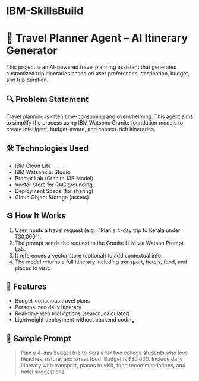 # IBM-SkillsBuild
# 🧳 Travel Planner Agent – AI Itinerary Generator

This project is an AI-powered travel planning assistant that generates customized trip itineraries based on user preferences, destination, budget, and trip duration.

## 🔍 Problem Statement
Travel planning is often time-consuming and overwhelming. This agent aims to simplify the process using IBM Watsonx Granite foundation models to create intelligent, budget-aware, and context-rich itineraries.

## 🛠️ Technologies Used
- IBM Cloud Lite
- IBM Watsonx.ai Studio
- Prompt Lab (Granite 13B Model)
- Vector Store for RAG grounding
- Deployment Space (for sharing)
- Cloud Object Storage (assets)

## ⚙️ How It Works
1. User inputs a travel request (e.g., "Plan a 4-day trip to Kerala under ₹30,000").
2. The prompt sends the request to the Granite LLM via Watson Prompt Lab.
3. It references a vector store (optional) to add contextual info.
4. The model returns a full itinerary including transport, hotels, food, and places to visit.

## 🚀 Features
- Budget-conscious travel plans
- Personalized daily itinerary
- Real-time web tool options (search, calculator)
- Lightweight deployment without backend coding

## 🧪 Sample Prompt
> Plan a 4-day budget trip to Kerala for two college students who love beaches, nature, and street food. Budget is ₹30,000. Include daily itinerary with transport, places to visit, food recommendations, and hotel suggestions.



